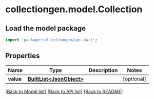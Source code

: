 # collectiongen.model.Collection

## Load the model package
```dart
import 'package:collectiongen/api.dart';
```

## Properties
Name | Type | Description | Notes
------------ | ------------- | ------------- | -------------
**value** | [**BuiltList&lt;JsonObject&gt;**](JsonObject.md) |  | [optional] 

[[Back to Model list]](../README.md#documentation-for-models) [[Back to API list]](../README.md#documentation-for-api-endpoints) [[Back to README]](../README.md)


